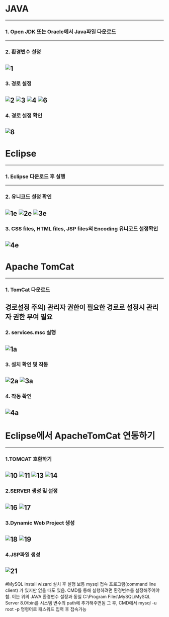 # JAVA
---
### 1. Open JDK 또는 Oracle에서 Java파일 다운로드
---
### 2. 환경변수 설정<br>
![1](https://github.com/user-attachments/assets/fdaeeb7b-55b0-4765-ab24-3a91e7f9a621)<br>
---
### 3. 경로 설정
![2](https://github.com/user-attachments/assets/6e59c403-a185-47d9-b9e1-15dbc50bd132)
![3](https://github.com/user-attachments/assets/b1ee8b46-3794-4bbc-bbf3-ff85b185c15f)
![4](https://github.com/user-attachments/assets/457dd2a6-903b-4b96-b134-05f08c4e0b11)
![6](https://github.com/user-attachments/assets/43674b38-b7d2-4f58-8858-fedbbd61a9a4)
---
### 4. 경로 설정 확인<br>
![8](https://github.com/user-attachments/assets/9c59cdcd-2ca9-4b53-b09b-0634c70e086a)
---

# Eclipse
---
### 1. Eclipse 다운로드 후 실행 
---
### 2. 유니코드 설정 확인
![1e](https://github.com/user-attachments/assets/bd5bbf1e-9e5e-4672-9ef5-ff992f117c50)
![2e](https://github.com/user-attachments/assets/2911d244-6f88-4b8d-987e-4a84fcaddd6b)
![3e](https://github.com/user-attachments/assets/f8461b5b-5911-4a15-bca7-43d4b5193a4b)
---
### 3. CSS files, HTML files, JSP files의 Encoding 유니코드 설정확인
![4e](https://github.com/user-attachments/assets/c78d4beb-482d-4870-a927-57995144ad4d)
---


# Apache TomCat
---
### 1. TomCat 다운로드
경로설정 주의) 관리자 권한이 필요한 경로로 설정시 관리자 권한 부여 필요
---
### 2. services.msc 실행
![1a](https://github.com/user-attachments/assets/2a2dfc63-d93d-42f1-831a-45a4fc025e26)
---
### 3. 설치 확인 및 작동
![2a](https://github.com/user-attachments/assets/fc3e5747-d71c-4166-b5d5-ed55be43199c)
![3a](https://github.com/user-attachments/assets/6c4f373d-3399-4f2d-975e-ba0b8f539c77)
---
### 4. 작동 확인
![4a](https://github.com/user-attachments/assets/8011e881-0e93-4ec9-929a-1d2744366077)
---



# Eclipse에서 ApacheTomCat 연동하기
---
### 1.TOMCAT 호환하기<br>
![10](https://github.com/user-attachments/assets/d7df9970-450d-4ccb-87a6-d487b7883f2e)
![11](https://github.com/user-attachments/assets/2e328069-f03b-402d-8d45-49224519f73a)
![13](https://github.com/user-attachments/assets/6bc0368f-99bd-4039-84f0-6c2e620c0147)
![14](https://github.com/user-attachments/assets/0350c571-15a9-483d-9656-28330d5d935a)
---
### 2.SERVER 생성 및 설정<br>
![16](https://github.com/user-attachments/assets/ae5d056b-8c03-4eca-9caa-7a4e5c876f82)
![17](https://github.com/user-attachments/assets/a1c9a65f-42ac-49f5-a9b5-8a563d880605)
---
### 3.Dynamic Web Project 생성<br>
![18](https://github.com/user-attachments/assets/7b95d3d8-1fc8-4cd9-b78d-525a74d92427)
![19](https://github.com/user-attachments/assets/e1bb3e2a-3e34-4633-8645-f7017c528a9e)
---
### 4.JSP파일 생성<br>
![21](https://github.com/user-attachments/assets/1d982c58-70d1-49c1-b464-d2d1f5738312)
---

#MySQL
install wizard 설치 후 실행
보통 mysql 접속 프로그램(command line client) 가 있지만 없을 때도 있음.
CMD를 통해 실행하려면 환경변수를 설정해주어야함. 이는 위의 JAVA 환경변수 설정과 동일
C:\Program Files\MySQL\MySQL Server 8.0\bin를 시스템 변수의 path에 추가해주면됨
그 후, CMD에서 mysql -u root -p 명령어로 패스워드 입력 후 접속가능
